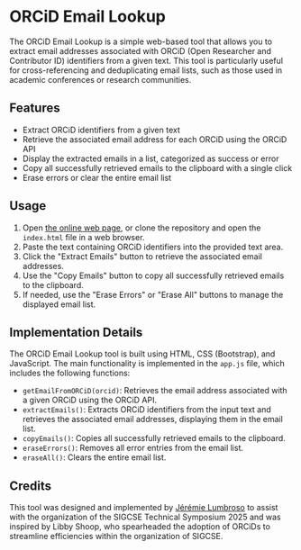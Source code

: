 # ORCiD Email Lookup

The ORCiD Email Lookup is a simple web-based tool that allows you to extract email addresses associated with ORCiD (Open Researcher and Contributor ID) identifiers from a given text. This tool is particularly useful for cross-referencing and deduplicating email lists, such as those used in academic conferences or research communities.

## Features

- Extract ORCiD identifiers from a given text
- Retrieve the associated email address for each ORCiD using the ORCiD API
- Display the extracted emails in a list, categorized as success or error
- Copy all successfully retrieved emails to the clipboard with a single click
- Erase errors or clear the entire email list

## Usage

1. Open [the online web page](https://jlumbroso.github.io/orcid-lookup/), or clone the repository and open the `index.html` file in a web browser.
2. Paste the text containing ORCiD identifiers into the provided text area.
3. Click the "Extract Emails" button to retrieve the associated email addresses.
4. Use the "Copy Emails" button to copy all successfully retrieved emails to the clipboard.
5. If needed, use the "Erase Errors" or "Erase All" buttons to manage the displayed email list.

## Implementation Details

The ORCiD Email Lookup tool is built using HTML, CSS (Bootstrap), and JavaScript. The main functionality is implemented in the `app.js` file, which includes the following functions:

- `getEmailFromORCiD(orcid)`: Retrieves the email address associated with a given ORCiD using the ORCiD API.
- `extractEmails()`: Extracts ORCiD identifiers from the input text and retrieves the associated email addresses, displaying them in the email list.
- `copyEmails()`: Copies all successfully retrieved emails to the clipboard.
- `eraseErrors()`: Removes all error entries from the email list.
- `eraseAll()`: Clears the entire email list.

## Credits

This tool was designed and implemented by [Jérémie Lumbroso](https://github.com/jlumbroso) to assist with the organization of the SIGCSE Technical Symposium 2025 and was inspired by Libby Shoop, who spearheaded the adoption of ORCiDs to streamline efficiencies within the organization of SIGCSE.